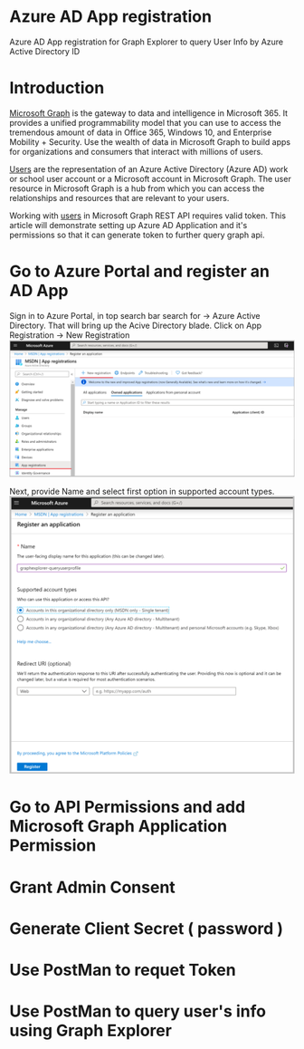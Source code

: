 # Azure AD App registration
Azure AD App registration for Graph Explorer to query User Info by Azure Active Directory ID

# Introduction
[Microsoft Graph](https://docs.microsoft.com/en-us/graph/overview) is the gateway to data and intelligence in Microsoft 365. It provides a unified programmability model that you can use to access the tremendous amount of data in Office 365, Windows 10, and Enterprise Mobility + Security. Use the wealth of data in Microsoft Graph to build apps for organizations and consumers that interact with millions of users.

[Users](https://docs.microsoft.com/en-us/graph/azuread-users-concept-overview) are the representation of an Azure Active Directory (Azure AD) work or school user account or a Microsoft account in Microsoft Graph. The user resource in Microsoft Graph is a hub from which you can access the relationships and resources that are relevant to your users.

Working with [users](https://docs.microsoft.com/en-us/graph/api/resources/users?view=graph-rest-1.0) in Microsoft Graph REST API requires valid token. This article will demonstrate setting up Azure AD Application and it's permissions so that it can generate token to further query graph api.

# Go to Azure Portal and register an AD App

Sign in to Azure Portal, in top search bar search for -> Azure Active Directory. That will bring up the Acive Directory blade.
Click on App Registration -> New Registration
![image](https://github.com/mauliksoni/azuread-app-registration/blob/master/img/step1.png)

Next, provide Name and select first option in supported account types.
![image](https://github.com/mauliksoni/azuread-app-registration/blob/master/img/step2.png)


# Go to API Permissions and add Microsoft Graph Application Permission


# Grant Admin Consent


# Generate Client Secret ( password ) 


# Use PostMan to requet Token


# Use PostMan to query user's info using Graph Explorer



